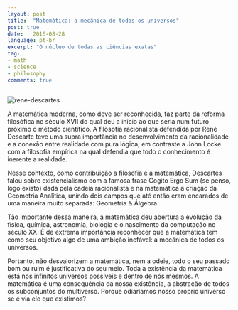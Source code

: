 ```yaml
---
layout: post
title:  "Matemática: a mecânica de todos os universos"
post: true
date:   2016-08-28
language: pt-br
excerpt: "O núcleo de todas as ciências exatas"
tag:
- math
- science
- philosophy
comments: true
---
```


![rene-descartes](https://upload.wikimedia.org/wikipedia/commons/7/73/Frans_Hals_-_Portret_van_Ren%C3%A9_Descartes.jpg)

A matemática moderna, como deve ser reconhecida, faz parte da reforma filosófica no século XVII do qual deu a início ao que seria num futuro próximo o método científico. A filosofia racionalista defendida por René Descarte teve uma supra importância no desenvolvimento da racionalidade e a conexão entre realidade com pura lógica; em contraste a John Locke com a filosofia empírica na qual defendia que todo o conhecimento é inerente a realidade.

Nesse contexto, como contribuição a filosofia e a matemática, Descartes falou sobre existencialismo com a famosa frase Cogito Ergo Sum (se penso, logo existo) dada pela cadeia racionalista e na matemática a criação da Geometria Analítica, unindo dois campos que até então eram encarados de uma maneira muito separada: Geometria & Álgebra.

Tão importante dessa maneira, a matemática deu abertura a evolução da física, química, astronomia, biologia e o nascimento da computação no século XX. É de extrema importância reconhecer que a matemática tem como seu objetivo algo de uma ambição inefável: a mecânica de todos os universos.

Portanto, não desvalorizem a matemática, nem a odeie, todo o seu passado bom ou ruim é justificativa do seu meio. Toda a existência da matemática está nos infinitos universos possíveis e dentro de nós mesmos. A matemática é uma consequência da nossa existência, a abstração de todos os subconjuntos do multiverso. Porque odiaríamos nosso próprio universo se é via ele que existimos?
